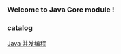 ### Welcome to Java Core module !

### catalog

[Java 并发编程](https://github.com/ljl1284537512/Autumn/tree/master/Java%20Core/Java%20Concurrency)
